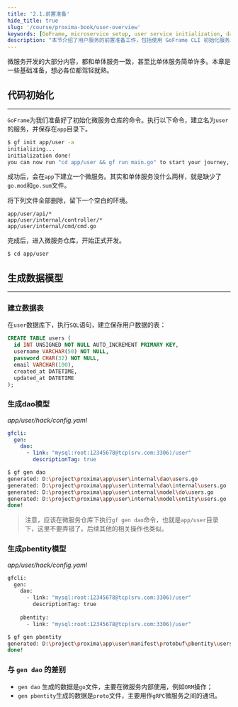 ```yaml
---
title: '2.1.前置准备'
hide_title: true
slug: '/course/proxima-book/user-overview'
keywords: [GoFrame, microservice setup, user service initialization, database configuration, project structure, service preparation]
description: "本节介绍了用户服务的前置准备工作，包括使用 GoFrame CLI 初始化服务、配置数据库连接、设置项目结构等基础内容。"
---
```


微服务开发的大部分内容，都和单体服务一致，甚至比单体服务简单许多。本章是一些基础准备，想必各位都驾轻就熟。

## 代码初始化
---
`GoFrame`为我们准备好了初始化微服务仓库的命令。执行以下命令，建立名为`user`的服务，并保存在`app`目录下。

```bash
$ gf init app/user -a
initializing...
initialization done! 
you can now run "cd app/user && gf run main.go" to start your journey, enjoy!
```

成功后，会在`app`下建立一个微服务。其实和单体服务没什么两样，就是缺少了`go.mod`和`go.sum`文件。

将下列文件全部删除，留下一个空白的环境。
```text
app/user/api/*
app/user/internal/controller/*
app/user/internal/cmd/cmd.go
```

完成后，进入微服务仓库，开始正式开发。
```bash
$ cd app/user
```

## 生成数据模型
---
### 建立数据表
在`user`数据库下，执行`SQL`语句，建立保存用户数据的表：
```sql
CREATE TABLE users (
  id INT UNSIGNED NOT NULL AUTO_INCREMENT PRIMARY KEY,
  username VARCHAR(50) NOT NULL,
  password CHAR(32) NOT NULL,
  email VARCHAR(100),
  created_at DATETIME,
  updated_at DATETIME
);
```

### 生成dao模型
*app/user/hack/config.yaml*
```yaml
gfcli:  
  gen:  
    dao:  
      - link: "mysql:root:12345678@tcp(srv.com:3306)/user"  
        descriptionTag: true
```

```bash
$ gf gen dao
generated: D:\project\proxima\app\user\internal\dao\users.go
generated: D:\project\proxima\app\user\internal\dao\internal\users.go
generated: D:\project\proxima\app\user\internal\model\do\users.go
generated: D:\project\proxima\app\user\internal\model\entity\users.go
done!
```

> 注意，应该在微服务仓库下执行`gf gen dao`命令，也就是`app/user`目录下，这里不要弄错了。后续其他的相关操作也类似。

### 生成pbentity模型
*app/user/hack/config.yaml*
```bash
gfcli:
  gen:  
    dao:  
      - link: "mysql:root:12345678@tcp(srv.com:3306)/user"  
        descriptionTag: true  
  
    pbentity:  
      - link: "mysql:root:12345678@tcp(srv.com:3306)/user"
```

```bash
$ gf gen pbentity
generated: D:\project\proxima\app\user\manifest\protobuf\pbentity\users.proto
done!
```

### 与 `gen dao` 的差别

- `gen dao` 生成的数据是`go`文件，主要在微服务内部使用，例如`ORM`操作；
- `gen pbentity`生成的数据是`proto`文件，主要用作`gRPC`微服务之间的通讯。
